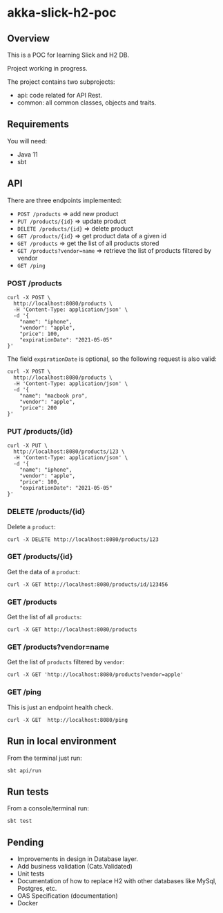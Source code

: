 # akka-slick-h2-poc

## Overview

This is a POC for learning Slick and H2 DB.

Project working in progress.

The project contains two subprojects:

- api: code related for API Rest.
- common: all common classes, objects and traits.

## Requirements

You will need:

- Java 11
- sbt

## API

There are three endpoints implemented:

- `POST /products` => add new product
- `PUT /products/{id}` => update product
- `DELETE /products/{id}` => delete product
- `GET /products/{id}` => get product data of a given id
- `GET /products` => get the list of all products stored
- `GET /products?vendor=name` => retrieve the list of products filtered by vendor
- `GET /ping`

### POST /products

```
curl -X POST \
  http://localhost:8080/products \
  -H 'Content-Type: application/json' \
  -d '{
    "name": "iphone",
    "vendor": "apple",
    "price": 100,
    "expirationDate": "2021-05-05"
}'
```

The field `expirationDate` is optional, so the following request is also valid:

```
curl -X POST \
  http://localhost:8080/products \
  -H 'Content-Type: application/json' \
  -d '{
    "name": "macbook pro",
    "vendor": "apple",
    "price": 200
}'
```

### PUT /products/{id}

```
curl -X PUT \
  http://localhost:8080/products/123 \
  -H 'Content-Type: application/json' \
  -d '{
    "name": "iphone",
    "vendor": "apple",
    "price": 100,
    "expirationDate": "2021-05-05"
}'
```

### DELETE /products/{id}

Delete a `product`:

```
curl -X DELETE http://localhost:8080/products/123
```

### GET /products/{id}

Get the data of a `product`:

```
curl -X GET http://localhost:8080/products/id/123456
```

### GET /products

Get the list of all `products`:

```
curl -X GET http://localhost:8080/products 
```

### GET /products?vendor=name

Get the list of `products` filtered by `vendor`:

```
curl -X GET 'http://localhost:8080/products?vendor=apple' 
```

### GET /ping

This is just an endpoint health check.

```
curl -X GET  http://localhost:8080/ping 
```

## Run in local environment

From the terminal just run:

```
sbt api/run
```

## Run tests

From a console/terminal run:

```
sbt test
```

## Pending 

- Improvements in design in Database layer.
- Add business validation (Cats.Validated)
- Unit tests
- Documentation of how to replace H2 with other databases like MySql, Postgres, etc.
- OAS Specification (documentation)
- Docker 
 